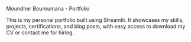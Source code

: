Moundher Bouroumana - Portfolio

This is my personal portfolio built using Streamlit. It showcases my skills, projects, certifications, and blog posts, with easy access to download my CV or contact me for hiring.
